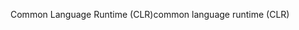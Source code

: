<span data-ttu-id="dcba9-101">Common Language Runtime (CLR)</span><span class="sxs-lookup"><span data-stu-id="dcba9-101">common language runtime (CLR)</span></span>